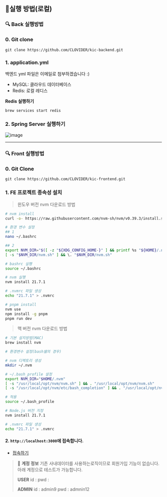 ## 📌실행 방법(로컬)

### 🔍 Back 실행방법

### 0. Git clone

`git clone https://github.com/CLOVIDER/kic-backend.git`

### 1. application.yml

백엔드 yml 파일은 이메일로 첨부하겠습니다 :)

- MySQL: 클라우드 데이터베이스
- Redis: 로컬 레디스

**Redis 실행하기**

`brew services start redis`

### 2. Spring Server 실행하기

![image](https://github.com/user-attachments/assets/90995c32-4fb8-4112-9888-5486e6416beb)

---

### 🔍 Front 실행방법

### 0. Git Clone

`git clone https://github.com/CLOVIDER/kic-frontend.git`

### 1. FE 프로젝트  종속성 설치
> 윈도우 버전 nvm 다운로드 방법
      
```bash
# nvm install
curl -o- https://raw.githubusercontent.com/nvm-sh/nvm/v0.39.3/install.sh | bash

# 환경 변수 설정
## 1
nano ~/.bashrc

## 2
export NVM_DIR="$([ -z "${XDG_CONFIG_HOME-}" ] && printf %s "${HOME}/.nvm" || printf %s "${XDG_CONFIG_HOME}/nvm")"
[ -s "$NVM_DIR/nvm.sh" ] && \. "$NVM_DIR/nvm.sh"

# bashrc 실행
source ~/.bashrc

# nvm 실행
nvm install 21.7.1

# .nvmrc 파일 생성
echo "21.7.1" > .nvmrc

# pnpm install
nvm use
npm install -g pnpm
pnpm run dev
```

> 맥 버전 nvm 다운로드 방법
      
```bash
# 기본 설치방법(MAC)
brew install nvm

# 환경변수 설정(bash쉘의 경우)

# nvm 디렉토리 생성
mkdir ~/.nvm

# ~/.bash_profile 설정
export NVM_DIR="$HOME/.nvm"
[ -s "/usr/local/opt/nvm/nvm.sh" ] && . "/usr/local/opt/nvm/nvm.sh"
[ -s "/usr/local/opt/nvm/etc/bash_completion" ] && . "/usr/local/opt/nvm/etc/bash_completion"

# 적용
source ~/.bash_profile

# Node.js 버전 지정
nvm install 21.7.1

# .nvmrc 파일 생성
echo "21.7.1" > .nvmrc  
```

#### 2. `http://localhost:3000`에 접속합니다.

- [접속하기](http://localhost:3000)


> 👥 **계정 정보**
> 기존 사내데이터를 사용하는로직이므로 회원가입 기능이 없습니다. 
> 아래 계정으로 테스트가 가능합니다.
>
>**USER**
>id : 
>pwd : 
>
> **ADMIN**
>id : admin9
>pwd : admnin12
